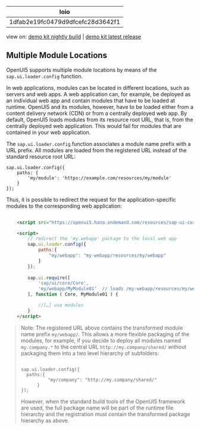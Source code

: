 <!-- loio1dfab2e19fc0479d9dfcefc28d3642f1 -->

| loio |
| -----|
| 1dfab2e19fc0479d9dfcefc28d3642f1 |

<div id="loio">

view on: [demo kit nightly build](https://openui5nightly.hana.ondemand.com/#/topic/1dfab2e19fc0479d9dfcefc28d3642f1) | [demo kit latest release](https://openui5.hana.ondemand.com/#/topic/1dfab2e19fc0479d9dfcefc28d3642f1)</div>

## Multiple Module Locations

OpenUI5 supports multiple module locations by means of the `sap.ui.loader.config` function.

In web applications, modules can be located in different locations, such as servers and web apps. A web application can, for example, be deployed as an individual web app and contain modules that have to be loaded at runtime. OpenUI5 and its modules, however, have to be loaded either from a content delivery network \(CDN\) or from a centrally deployed web app. By default, OpenUI5 loads modules from its resource root URL, that is, from the centrally deployed web application. This would fail for modules that are contained in your web application.

The `sap.ui.loader.config` function associates a module name prefix with a URL prefix. All modules are loaded from the registered URL instead of the standard resource root URL:

```
sap.ui.loader.config({
	paths: {
		'my/module': 'https://example.com/resources/my/module'
	}
});
```

Thus, it is possible to redirect the request for the application-specific modules to the corresponding web application:

``` html
			
	<script src="https://openui5.hana.ondemand.com/resources/sap-ui-core.js" ></script>

	<script>
		// redirect the 'my.webapp' package to the local web app
		sap.ui.loader.config({
			paths:{
				"my/webapp": "my-webapp/resources/my/webapp"
			}
		});
		
		sap.ui.require([
			'sap/ui/core/Core',	
			'my/webapp/MyModule01’	// loads /my-webapp/resources/my/webapp/MyModule01.js
		], function ( Core, MyModule01 ) {

			//[…] use modules
		}
	</script>
```

> Note:
> The registered URL above contains the transformed module name prefix `my/webapp/`. This allows a more flexible packaging of the modules, for example, if you decide to deploy all modules named `my.company.*` to the central URL `http://my.company/shared/` without packaging them into a two level hierarchy of subfolders:
> 
> ```
> 
> sap.ui.loader.config({
>  	paths:{
>    		"my/company": "http://my.company/shared/"
>       }
> });
> ```
> 
> However, when the standard build tools of the OpenUI5 framework are used, the full package name will be part of the runtime file hierarchy and the registration must contain the transformed package hierarchy as above.
> 
> 

